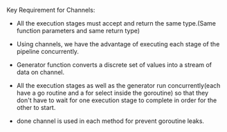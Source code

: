 Key Requirement for Channels:

* All the execution stages must accept and return the same type.(Same function parameters and same return type)
* Using channels, we have the advantage of executing each stage of the pipeline concurrently.
* Generator function converts a discrete set of values into a stream of data on channel.

* All the execution stages as well as the generator run concurrently(each have a go routine and a for select inside the goroutine) so that they don't have to wait for one execution stage to complete in order for the other to start.

* done channel is used in each method for prevent goroutine leaks.
